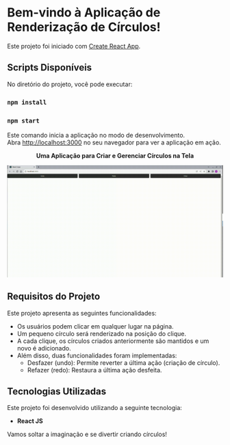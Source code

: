 # Bem-vindo à Aplicação de Renderização de Círculos!

Este projeto foi iniciado com [Create React App](https://github.com/facebook/create-react-app).

## Scripts Disponíveis

No diretório do projeto, você pode executar:
### `npm install`
### `npm start`

Este comando inicia a aplicação no modo de desenvolvimento.\
Abra [http://localhost:3000](http://localhost:3000) no seu navegador para ver a aplicação em ação.

<p align="center">
  <b>Uma Aplicação para Criar e Gerenciar Círculos na Tela</b>
</p>


![GIF de Exemplo](src/assets/undu-redo.gif)

## Requisitos do Projeto

Este projeto apresenta as seguintes funcionalidades:

- Os usuários podem clicar em qualquer lugar na página.
- Um pequeno círculo será renderizado na posição do clique.
- A cada clique, os círculos criados anteriormente são mantidos e um novo é adicionado.
- Além disso, duas funcionalidades foram implementadas:
  - Desfazer (undo): Permite reverter a última ação (criação de círculo).
  - Refazer (redo): Restaura a última ação desfeita.

## Tecnologias Utilizadas

Este projeto foi desenvolvido utilizando a seguinte tecnologia:

- **React JS**

Vamos soltar a imaginação e se divertir criando círculos!
